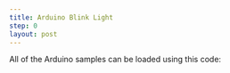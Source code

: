 ```yaml
---
title: Arduino Blink Light
step: 0
layout: post
---
```


All of the Arduino samples can be loaded using this code:

<script src="https://gist.github.com/madhephaestus/3b5a6855ae9989391b4d525ae1e3ba45.js"></script>



